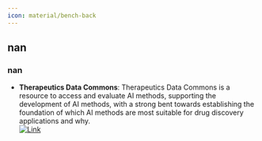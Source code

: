 ```yaml
---
icon: material/bench-back
---
```



## **nan**
### **nan**
- **Therapeutics Data Commons**: Therapeutics Data Commons is a resource to access and evaluate AI methods, supporting the development of AI methods, with a strong bent towards establishing the foundation of which AI methods are most suitable for drug discovery applications and why.  
	[![Link](https://img.shields.io/badge/Link-online-brightgreen?style=for-the-badge&logo=cachet&logoColor=65FF8F)](https://tdcommons.ai/)  
